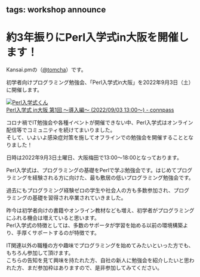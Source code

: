 tags: workshop announce
---
# 約3年振りにPerl入学式in大阪を開催します！

Kansai.pmの（[@tomcha](https://twitter.com/tomcha)）です。

初学者向けプログラミング勉強会、「Perl入学式in大阪」を2022年9月3日（土）に開催します。  

[![Perl入学式くん](https://connpass-tokyo.s3.amazonaws.com/thumbs/5e/c2/5ec216e5552096fd5437dc9685d83eb0.png)<br />Perl入学式 in大阪 第1回 〜導入編〜 (2022/09/03 13:00〜) - connpass](https://perl-entrance.connpass.com/event/256025/)

コロナ禍でIT勉強会や各種イベントが開催できない中、Perl入学式はオンライン配信等でコミュニティを続けてまいりました。  
そして、いよいよ感染症対策を施してオフラインでの勉強会を開催することとなりました！  

日時は2022年9月3日土曜日、大阪梅田で13:00〜18:00となっております。  

Perl入学式は、プログラミングの基礎をPerlで学ぶ勉強会です。はじめてプログラミングを経験される方に向けた、最も敷居の低いプログラミング勉強会です。  

過去にもプログラミング経験ゼロの学生や社会人の方も多数参加され、プログラミングの基礎を習得され卒業されていきました。  

昨今は初学者向けの書籍やオンライン教材なども増え、初学者がプログラミングにふれる機会は増えていると思います。  
Perl入学式の特徴としては、多数のサポータが学習を始める以前の環境構築より、手厚くサポートするのが特徴です。  

IT関連以外の職種の方や趣味でプログラミングを始めてみたいといった方でも、もちろん参加して頂けます。  
こちらの告知を見て興味を持たれた方、自社の新人に勉強会を紹介したいと思われた方、まだ参加枠はありますので、是非参加してみてください。  
